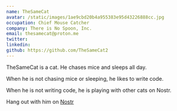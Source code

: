 ```yaml
---
name: TheSameCat
avatar: /static/images/1ae9cbd20b4a955383e95d43226888cc.jpg
occupation: Chief Mouse Catcher
company: There is No Spoon, Inc.
email: thesamecat@proton.me
twitter:
linkedin:
github: https://github.com/TheSameCat2
---
```


TheSameCat is a cat. He chases mice and sleeps all day.

When he is not chasing mice or sleeping, he likes to write code.

When he is not writing code, he is playing with other cats on Nostr.

Hang out with him on [Nostr]("https://snort.social/p/npub1wtuh24gpuxjyvnmjwlvxzg8k0elhasagfmmgz0x8vp4ltcy8ples54e7js")
